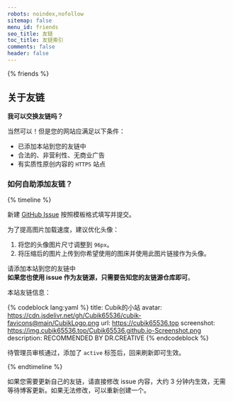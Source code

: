```yaml
---
robots: noindex,nofollow
sitemap: false
menu_id: friends
seo_title: 友链
toc_title: 友链索引
comments: false
header: false
---
```


{% friends %}

## 关于友链

**我可以交换友链吗？**

当然可以！但是您的网站应满足以下条件：

- 已添加本站到您的友链中
- 合法的、非营利性、无商业广告
- 有实质性原创内容的 `HTTPS` 站点


### 如何自助添加友链？

{% timeline %}

<!-- node 第一步：新建 Issue -->

新建 [GitHub Issue](https://github.com/Cubik65536/friends-api/issues/new/choose) 按照模板格式填写并提交。

为了提高图片加载速度，建议优化头像：
1. 将您的头像图片尺寸调整到 `96px`。
2. 将压缩后的图片上传到你希望使用的图床并使用此图片链接作为头像。

<!-- node 第二步：添加友链并等待管理员审核 -->

请添加本站到您的友链中<br/>**如果您也使用 issue 作为友链源，只需要告知您的友链源仓库即可**。

本站友链信息：

{% codeblock lang:yaml %}
title: Cubik的小站
avatar: https://cdn.jsdelivr.net/gh/Cubik65536/cubik-favicons@main/CubikLogo.png
url: https://cubik65536.top
screenshot: https://img.cubik65536.top/Cubik65536.github.io-Screenshot.png
description: RECOMMENDED BY DR.CREATIVE
{% endcodeblock %}

待管理员审核通过，添加了 `active` 标签后，回来刷新即可生效。

{% endtimeline %}

如果您需要更新自己的友链，请直接修改 issue 内容，大约 3 分钟内生效，无需等待博客更新。如果无法修改，可以重新创建一个。